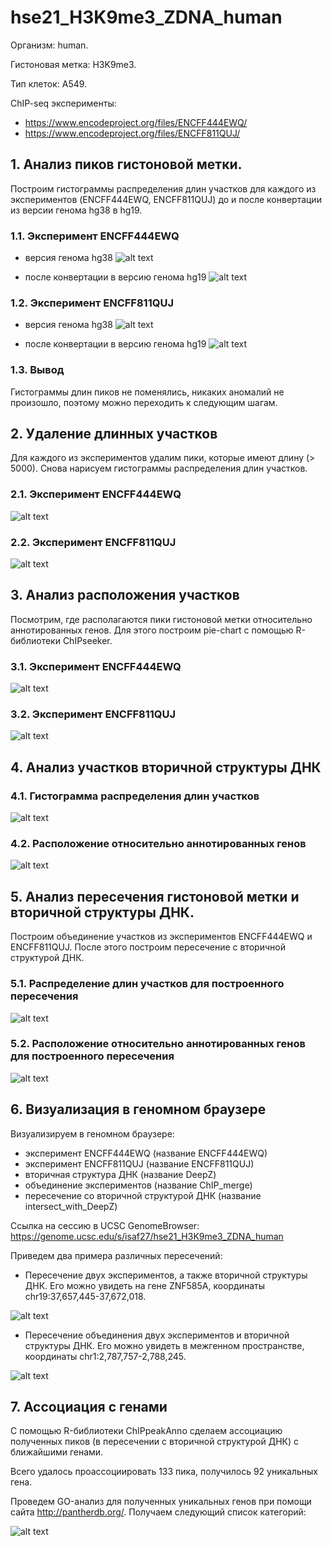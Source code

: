 # hse21_H3K9me3_ZDNA_human

Организм: human.

Гистоновая метка: H3K9me3.

Тип клеток: A549.

ChIP-seq эксперименты:
- https://www.encodeproject.org/files/ENCFF444EWQ/
- https://www.encodeproject.org/files/ENCFF811QUJ/

## 1. Анализ пиков гистоновой метки.

Построим гистограммы распределения длин участков для каждого из экспериментов (ENCFF444EWQ, ENCFF811QUJ) до и после конвертации из версии генома hg38 в hg19.

### 1.1. Эксперимент ENCFF444EWQ

- версия генома hg38
![alt text](https://github.com/isaf27/hse21_H3K9me3_ZDNA_human/blob/main/images/len_hist.H3K9me3_A549.ENCFF444EWQ.hg38.png)

- после конвертации в версию генома hg19
![alt text](https://github.com/isaf27/hse21_H3K9me3_ZDNA_human/blob/main/images/len_hist.H3K9me3_A549.ENCFF444EWQ.hg19.png)

### 1.2. Эксперимент ENCFF811QUJ

- версия генома hg38
![alt text](https://github.com/isaf27/hse21_H3K9me3_ZDNA_human/blob/main/images/len_hist.H3K9me3_A549.ENCFF811QUJ.hg38.png)

- после конвертации в версию генома hg19
![alt text](https://github.com/isaf27/hse21_H3K9me3_ZDNA_human/blob/main/images/len_hist.H3K9me3_A549.ENCFF811QUJ.hg19.png)

### 1.3. Вывод

Гистограммы длин пиков не поменялись, никаких аномалий не произошло, поэтому можно переходить к следующим шагам.

## 2. Удаление длинных участков

Для каждого из экспериментов удалим пики, которые имеют длину (> 5000). Снова нарисуем гистограммы распределения длин участков.

### 2.1. Эксперимент ENCFF444EWQ

![alt text](https://github.com/isaf27/hse21_H3K9me3_ZDNA_human/blob/main/images/filter_peaks.H3K9me3_A549.ENCFF444EWQ.hg19.filtered.hist.png)

### 2.2. Эксперимент ENCFF811QUJ

![alt text](https://github.com/isaf27/hse21_H3K9me3_ZDNA_human/blob/main/images/filter_peaks.H3K9me3_A549.ENCFF811QUJ.hg19.filtered.hist.png)

## 3. Анализ расположения участков

Посмотрим, где располагаются пики гистоновой метки относительно аннотированных генов. Для этого построим pie-chart с помощью R-библиотеки ChIPseeker. 

### 3.1. Эксперимент ENCFF444EWQ

![alt text](https://github.com/isaf27/hse21_H3K9me3_ZDNA_human/blob/main/images/chip_seeker.H3K9me3_A549.ENCFF444EWQ.hg19.filtered.plotAnnoPie.png)

### 3.2. Эксперимент ENCFF811QUJ

![alt text](https://github.com/isaf27/hse21_H3K9me3_ZDNA_human/blob/main/images/chip_seeker.H3K9me3_A549.ENCFF811QUJ.hg19.filtered.plotAnnoPie.png)

## 4. Анализ участков вторичной структуры ДНК

### 4.1. Гистограмма распределения длин участков

![alt text](https://github.com/isaf27/hse21_H3K9me3_ZDNA_human/blob/main/images/len_hist.DeepZ.png)

### 4.2. Расположение относительно аннотированных генов

![alt text](https://github.com/isaf27/hse21_H3K9me3_ZDNA_human/blob/main/images/chip_seeker.DeepZ.plotAnnoPie.png)

## 5. Анализ пересечения гистоновой метки и вторичной структуры ДНК.

Построим объединение участков из экспериментов ENCFF444EWQ и ENCFF811QUJ. После этого построим пересечение с вторичной структурой ДНК.

### 5.1. Распределение длин участков для построенного пересечения

![alt text](https://github.com/isaf27/hse21_H3K9me3_ZDNA_human/blob/main/images/len_hist.H3K9me3_A549.intersect_with_DeepZ.png)

### 5.2. Расположение относительно аннотированных генов для построенного пересечения

![alt text](https://github.com/isaf27/hse21_H3K9me3_ZDNA_human/blob/main/images/chip_seeker.H3K9me3_A549.intersect_with_DeepZ.plotAnnoPie.png)

## 6. Визуализация в геномном браузере

Визуализируем в геномном браузере:

- эксперимент ENCFF444EWQ (название ENCFF444EWQ)
- эксперимент ENCFF811QUJ (название ENCFF811QUJ)
- вторичная структура ДНК (название DeepZ)
- объединение экспериментов (название ChIP_merge)
- пересечение со вторичной структурой ДНК (название intersect_with_DeepZ)

Ссылка на сессию в UCSC GenomeBrowser:  https://genome.ucsc.edu/s/isaf27/hse21_H3K9me3_ZDNA_human

Приведем два примера различных пересечений:

- Пересечение двух экспериментов, а также вторичной структуры ДНК. Его можно увидеть на гене ZNF585A, координаты chr19:37,657,445-37,672,018.

![alt text](https://github.com/isaf27/hse21_H3K9me3_ZDNA_human/blob/main/images/screen.intersection1.png)

- Пересечение объединения двух экспериментов и вторичной структуры ДНК. Его можно увидеть в межгенном пространстве, координаты chr1:2,787,757-2,788,245.

![alt text](https://github.com/isaf27/hse21_H3K9me3_ZDNA_human/blob/main/images/screen.intersection2.png)

## 7. Ассоциация с генами

С помощью R-библиотеки ChIPpeakAnno сделаем ассоциацию полученных пиков (в пересечении с вторичной структурой ДНК) с ближайшими генами.

Всего удалось проассоциировать 133 пика, получилось 92 уникальных гена.

Проведем GO-анализ для полученных уникальных генов при помощи сайта http://pantherdb.org/. Получаем следующий список категорий:

![alt text](https://github.com/isaf27/hse21_H3K9me3_ZDNA_human/blob/main/images/go-analysis.png)
